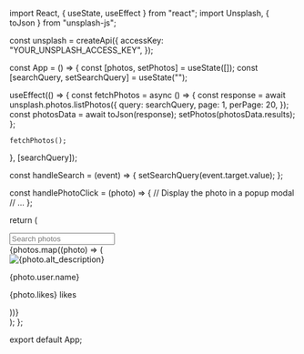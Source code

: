 import React, { useState, useEffect } from "react";
import Unsplash, { toJson } from "unsplash-js";

const unsplash = createApi({
  accessKey: "YOUR_UNSPLASH_ACCESS_KEY",
});

const App = () => {
  const [photos, setPhotos] = useState([]);
  const [searchQuery, setSearchQuery] = useState("");

  useEffect(() => {
    const fetchPhotos = async () => {
      const response = await unsplash.photos.listPhotos({
        query: searchQuery,
        page: 1,
        perPage: 20,
      });
      const photosData = await toJson(response);
      setPhotos(photosData.results);
    };

    fetchPhotos();
  }, [searchQuery]);

  const handleSearch = (event) => {
    setSearchQuery(event.target.value);
  };

  const handlePhotoClick = (photo) => {
    // Display the photo in a popup modal
    // ...
  };

  return (
    <div>
      <input
        type="text"
        placeholder="Search photos"
        onChange={handleSearch}
      />
      <div className="photo-grid">
        {photos.map((photo) => (
          <div className="photo-card" key={photo.id}>
            <img src={photo.urls.small} alt={photo.alt_description} />
            <div className="photo-info">
              <p>{photo.user.name}</p>
              <p>{photo.likes} likes</p>
            </div>
          </div>
        ))}
      </div>
    </div>
  );
};

export default App;
